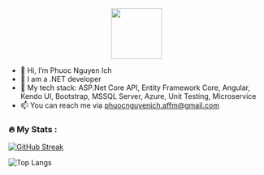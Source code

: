<div id="header" align="center">
  <img src="https://media.giphy.com/media/M9gbBd9nbDrOTu1Mqx/giphy.gif" width="100"/>
</div>

- 👋 Hi, I’m Phuoc Nguyen Ich
- 👀 I am a .NET developer
- 🌱 My tech stack:  ASP.Net Core API, Entity Framework Core, Angular, Kendo UI, Bootstrap, MSSQL Server, Azure, Unit Testing, Microservice
- 📫 You can reach me via phuocnguyenich.affm@gmail.com

### :fire: My Stats :

[![GitHub Streak](http://github-readme-streak-stats.herokuapp.com?user=phuocnguyenich&theme=dark&background=000000)](https://git.io/streak-stats)

![Top Langs](https://github-readme-stats.vercel.app/api/top-langs/?username=phuocnguyenich&layout=compact&theme=vision-friendly-dark)

<!---
phuocnguyenich/phuocnguyenich is a ✨ special ✨ repository because its `README.md` (this file) appears on your GitHub profile.
You can click the Preview link to take a look at your changes.
--->
